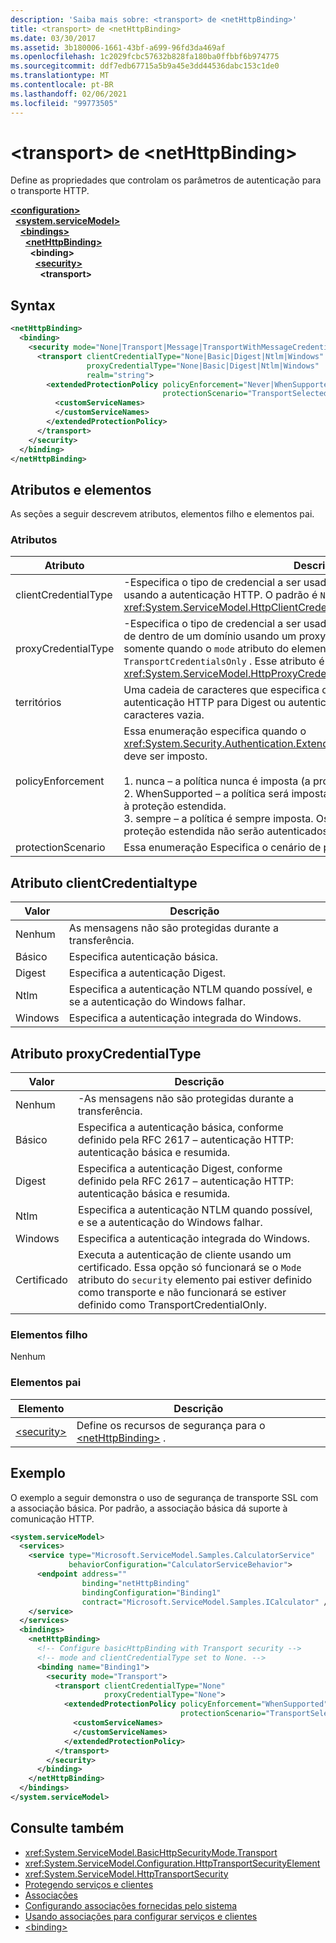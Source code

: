 ```yaml
---
description: 'Saiba mais sobre: <transport> de <netHttpBinding>'
title: <transport> de <netHttpBinding>
ms.date: 03/30/2017
ms.assetid: 3b180006-1661-43bf-a699-96fd3da469af
ms.openlocfilehash: 1c2029fcbc57632b828fa180ba0ffbbf6b974775
ms.sourcegitcommit: ddf7edb67715a5b9a45e3dd44536dabc153c1de0
ms.translationtype: MT
ms.contentlocale: pt-BR
ms.lasthandoff: 02/06/2021
ms.locfileid: "99773505"
---
```

# <a name="transport-of-nethttpbinding"></a>\<transport> de \<netHttpBinding>

Define as propriedades que controlam os parâmetros de autenticação para o transporte HTTP.  
  
[**\<configuration>**](../configuration-element.md)\
&nbsp;&nbsp;[**\<system.serviceModel>**](system-servicemodel.md)\
&nbsp;&nbsp;&nbsp;&nbsp;[**\<bindings>**](bindings.md)\
&nbsp;&nbsp;&nbsp;&nbsp;&nbsp;&nbsp;[**\<netHttpBinding>**](nethttpbinding.md)\
&nbsp;&nbsp;&nbsp;&nbsp;&nbsp;&nbsp;&nbsp;&nbsp;**\<binding>**\
&nbsp;&nbsp;&nbsp;&nbsp;&nbsp;&nbsp;&nbsp;&nbsp;&nbsp;&nbsp;[**\<security>**](security-of-nethttpbinding.md)\
&nbsp;&nbsp;&nbsp;&nbsp;&nbsp;&nbsp;&nbsp;&nbsp;&nbsp;&nbsp;&nbsp;&nbsp;**\<transport>**  
  
## <a name="syntax"></a>Syntax  
  
```xml  
<netHttpBinding>
  <binding>
    <security mode="None|Transport|Message|TransportWithMessageCredential|TransportCredentialOnly">
      <transport clientCredentialType="None|Basic|Digest|Ntlm|Windows"
                 proxyCredentialType="None|Basic|Digest|Ntlm|Windows"
                 realm="string">
        <extendedProtectionPolicy policyEnforcement="Never|WhenSupported|Always"
                                  protectionScenario="TransportSelected|TrustedProxy">
          <customServiceNames>
          </customServiceNames>
        </extendedProtectionPolicy>
      </transport>
    </security>
  </binding>
</netHttpBinding>
```  
  
## <a name="attributes-and-elements"></a>Atributos e elementos  

 As seções a seguir descrevem atributos, elementos filho e elementos pai.  
  
### <a name="attributes"></a>Atributos  
  
|Atributo|Descrição|  
|---------------|-----------------|  
|clientCredentialType|-Especifica o tipo de credencial a ser usado ao executar a autenticação de cliente usando a autenticação HTTP.  O padrão é `None`. Esse atributo é do tipo <xref:System.ServiceModel.HttpClientCredentialType> .|  
|proxyCredentialType|-Especifica o tipo de credencial a ser usado ao executar a autenticação de cliente de dentro de um domínio usando um proxy sobre HTTP. Esse atributo é aplicável somente quando o `mode` atributo do elemento pai `security` é `Transport` ou `TransportCredentialsOnly` . Esse atributo é do tipo <xref:System.ServiceModel.HttpProxyCredentialType> .|  
|territórios|Uma cadeia de caracteres que especifica o realm usado pelo esquema de autenticação HTTP para Digest ou autenticação básica. O padrão é uma cadeia de caracteres vazia.|  
|policyEnforcement|Essa enumeração especifica quando o <xref:System.Security.Authentication.ExtendedProtection.ExtendedProtectionPolicy> deve ser imposto.<br /><br /> 1. nunca – a política nunca é imposta (a proteção estendida está desabilitada).<br />2. WhenSupported – a política será imposta somente se o cliente oferecer suporte à proteção estendida.<br />3. sempre – a política é sempre imposta. Os clientes que não dão suporte à proteção estendida não serão autenticados.|  
|protectionScenario|Essa enumeração Especifica o cenário de proteção imposto pela política.|  
  
## <a name="clientcredentialtype-attribute"></a>Atributo clientCredentialtype  
  
|Valor|Descrição|  
|-----------|-----------------|  
|Nenhum|As mensagens não são protegidas durante a transferência.|  
|Básico|Especifica autenticação básica.|  
|Digest|Especifica a autenticação Digest.|  
|Ntlm|Especifica a autenticação NTLM quando possível, e se a autenticação do Windows falhar.|  
|Windows|Especifica a autenticação integrada do Windows.|  
  
## <a name="proxycredentialtype-attribute"></a>Atributo proxyCredentialType  
  
|Valor|Descrição|  
|-----------|-----------------|  
|Nenhum|-As mensagens não são protegidas durante a transferência.|  
|Básico|Especifica a autenticação básica, conforme definido pela RFC 2617 – autenticação HTTP: autenticação básica e resumida.|  
|Digest|Especifica a autenticação Digest, conforme definido pela RFC 2617 – autenticação HTTP: autenticação básica e resumida.|  
|Ntlm|Especifica a autenticação NTLM quando possível, e se a autenticação do Windows falhar.|  
|Windows|Especifica a autenticação integrada do Windows.|  
|Certificado|Executa a autenticação de cliente usando um certificado. Essa opção só funcionará se o `Mode` atributo do `security` elemento pai estiver definido como transporte e não funcionará se estiver definido como TransportCredentialOnly.|  
  
### <a name="child-elements"></a>Elementos filho  

 Nenhum  
  
### <a name="parent-elements"></a>Elementos pai  
  
|Elemento|Descrição|  
|-------------|-----------------|  
|[\<security>](security-of-nethttpbinding.md)|Define os recursos de segurança para o [\<netHttpBinding>](nethttpbinding.md) .|  
  
## <a name="example"></a>Exemplo  

 O exemplo a seguir demonstra o uso de segurança de transporte SSL com a associação básica. Por padrão, a associação básica dá suporte à comunicação HTTP.  
  
```xml  
<system.serviceModel>
  <services>
    <service type="Microsoft.ServiceModel.Samples.CalculatorService"
             behaviorConfiguration="CalculatorServiceBehavior">
      <endpoint address=""
                binding="netHttpBinding"
                bindingConfiguration="Binding1"
                contract="Microsoft.ServiceModel.Samples.ICalculator" />
    </service>
  </services>
  <bindings>
    <netHttpBinding>
      <!-- Configure basicHttpBinding with Transport security -->
      <!-- mode and clientCredentialType set to None. -->
      <binding name="Binding1">
        <security mode="Transport">
          <transport clientCredentialType="None"
                     proxyCredentialType="None">
            <extendedProtectionPolicy policyEnforcement="WhenSupported"
                                      protectionScenario="TransportSelected">
              <customServiceNames>
              </customServiceNames>
            </extendedProtectionPolicy>
          </transport>
        </security>
      </binding>
    </netHttpBinding>
  </bindings>
</system.serviceModel>
```  
  
## <a name="see-also"></a>Consulte também

- <xref:System.ServiceModel.BasicHttpSecurityMode.Transport>
- <xref:System.ServiceModel.Configuration.HttpTransportSecurityElement>
- <xref:System.ServiceModel.HttpTransportSecurity>
- [Protegendo serviços e clientes](../../../wcf/feature-details/securing-services-and-clients.md)
- [Associações](../../../wcf/bindings.md)
- [Configurando associações fornecidas pelo sistema](../../../wcf/feature-details/configuring-system-provided-bindings.md)
- [Usando associações para configurar serviços e clientes](../../../wcf/using-bindings-to-configure-services-and-clients.md)
- [\<binding>](bindings.md)
